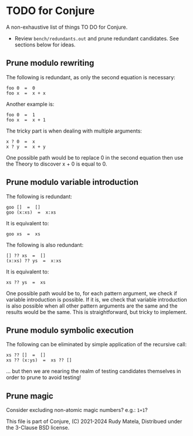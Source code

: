 TODO for Conjure
================

A non-exhaustive list of things TO DO for Conjure.

* Review `bench/redundants.out` and prune redundant candidates.
  See sections below for ideas.


## Prune modulo rewriting

The following is redundant, as only the second equation is necessary:

	foo 0  =  0
	foo x  =  x + x

Another example is:

	foo 0  =  1
	foo x  =  x + 1

The tricky part is when dealing with multiple arguments:

	x ? 0  =  x
	x ? y  =  x + y

One possible path would be to replace 0 in the second equation
then use the Theory to discover x + 0 is equal to 0.


## Prune modulo variable introduction

The following is redundant:

	goo []  =  []
	goo (x:xs)  =  x:xs

It is equivalent to:

	goo xs  =  xs

The following is also redundant:

	[] ?? xs  =  []
	(x:xs) ?? ys  =  x:xs

It is equivalent to:

	xs ?? ys  =  xs

One possible path would be to,
for each pattern argument,
we check if variable introduction is possible.
If it is, we check that variable introduction
is also possible when all other pattern arguments are the same
and the results would be the same.
This is straightforward, but tricky to implement.


## Prune modulo symbolic execution

The following can be eliminated by simple application of the recursive call:

	xs ?? []  =  []
	xs ?? (x:ys)  =  xs ?? []

... but then we are nearing the realm of testing candidates themselves
in order to prune to avoid testing!


## Prune magic

Consider excluding non-atomic magic numbers?  e.g.: `1+1`?


This file is part of Conjure,
(C) 2021-2024 Rudy Matela,
Distribued under the 3-Clause BSD license.

